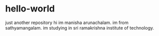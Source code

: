 # hello-world
just another repository
hi im manisha arunachalam. im from sathyamangalam. im studying in sri ramakrishna institute of technology.
